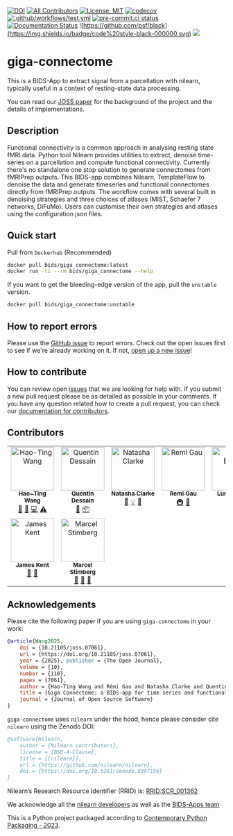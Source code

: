 [![DOI](https://joss.theoj.org/papers/10.21105/joss.07061/status.svg)](https://doi.org/10.21105/joss.07061)
[![All Contributors](https://img.shields.io/github/all-contributors/bids-apps/giga_connectome?color=ee8449&style=flat)](#contributors)
[![License: MIT](https://img.shields.io/badge/License-MIT-yellow.svg)](https://opensource.org/licenses/MIT)
[![codecov](https://codecov.io/gh/bids-apps/giga_connectome/branch/main/graph/badge.svg?token=P4EGV7NKZ8)](https://codecov.io/gh/bids-apps/giga_connectome)
[![.github/workflows/test.yml](https://github.com/bids-apps/giga_connectome/actions/workflows/test.yml/badge.svg)](https://github.com/bids-apps/giga_connectome/actions/workflows/test.yml)
[![pre-commit.ci status](https://results.pre-commit.ci/badge/github/bids-apps/giga_connectome/main.svg)](https://results.pre-commit.ci/latest/github/bids-apps/giga_connectome/main)
[![Documentation Status](https://readthedocs.org/projects/giga-connectome/badge/?version=stable)](https://giga-connectome.readthedocs.io/en/latest/?badge=stable)
![https://github.com/psf/black](https://img.shields.io/badge/code%20style-black-000000.svg)
![](https://img.shields.io/docker/pulls/bids/giga_connectome)

# giga-connectome

This is a BIDS-App to extract signal from a parcellation with nilearn,
typically useful in a context of resting-state data processing.

You can read our [JOSS paper](https://doi.org/10.21105/joss.07061) for the background of the project and the details of implementations.

## Description

Functional connectivity is a common approach in analysing resting state fMRI data. Python tool Nilearn
provides utilities to extract, denoise time-series on a parcellation and compute functional connectivity.
Currently there's no standalone one stop solution to generate connectomes from fMRIPrep outputs.
This BIDS-app combines Nilearn, TemplateFlow to denoise the data and generate timeseries and functional
connectomes directly from fMRIPrep outputs.
The workflow comes with several built in denoising strategies and three choices of atlases
(MIST, Schaefer 7 networks, DiFuMo).
Users can customise their own strategies and atlases using the configuration json files.

## Quick start

Pull from `Dockerhub` (Recommended)

```bash
docker pull bids/giga_connectome:latest
docker run -ti --rm bids/giga_connectome --help
```

If you want to get the bleeding-edge version of the app,
pull the `unstable` version.

```bash
docker pull bids/giga_connectome:unstable
```

## How to report errors

Please use the [GitHub issue](https://github.com/bids-apps/giga_connectome/issues) to report errors.
Check out the open issues first to see if we're already working on it.
If not, [open up a new issue](https://github.com/bids-apps/giga_connectome/issues/new)!

## How to contribute

You can review open [issues]((https://github.com/bids-apps/giga_connectome/issues)) that we are looking for help with.
If you submit a new pull request please be as detailed as possible in your comments.
If you have any question related how to create a pull request, you can check our [documentation for contributors](https://giga-connectome.readthedocs.io/en/latest/contributing.html).

## Contributors

<!-- ALL-CONTRIBUTORS-LIST:START - Do not remove or modify this section -->
<!-- prettier-ignore-start -->
<!-- markdownlint-disable -->
<table>
  <tbody>
    <tr>
      <td align="center" valign="top" width="14.28%"><a href="https://wanghaoting.com/"><img src="https://avatars.githubusercontent.com/u/13743617?v=4?s=100" width="100px;" alt="Hao-Ting Wang"/><br /><sub><b>Hao-Ting Wang</b></sub></a><br /><a href="#ideas-htwangtw" title="Ideas, Planning, & Feedback">🤔</a> <a href="#research-htwangtw" title="Research">🔬</a> <a href="#code-htwangtw" title="Code">💻</a> <a href="#test-htwangtw" title="Tests">⚠️</a></td>
      <td align="center" valign="top" width="14.28%"><a href="https://github.com/Hyedryn"><img src="https://avatars.githubusercontent.com/u/5383293?v=4?s=100" width="100px;" alt="Quentin Dessain"/><br /><sub><b>Quentin Dessain</b></sub></a><br /><a href="#userTesting-Hyedryn" title="User Testing">📓</a> <a href="#platform-Hyedryn" title="Packaging/porting to new platform">📦</a></td>
      <td align="center" valign="top" width="14.28%"><a href="https://github.com/clarkenj"><img src="https://avatars.githubusercontent.com/u/57987005?v=4?s=100" width="100px;" alt="Natasha Clarke"/><br /><sub><b>Natasha Clarke</b></sub></a><br /><a href="#userTesting-clarkenj" title="User Testing">📓</a> <a href="#example-clarkenj" title="Examples">💡</a> <a href="#bug-clarkenj" title="Bug reports">🐛</a></td>
      <td align="center" valign="top" width="14.28%"><a href="https://remi-gau.github.io/"><img src="https://avatars.githubusercontent.com/u/6961185?v=4?s=100" width="100px;" alt="Remi Gau"/><br /><sub><b>Remi Gau</b></sub></a><br /><a href="#infra-Remi-Gau" title="Infrastructure (Hosting, Build-Tools, etc)">🚇</a> <a href="#maintenance-Remi-Gau" title="Maintenance">🚧</a></td>
      <td align="center" valign="top" width="14.28%"><a href="http://simexp.github.io"><img src="https://avatars.githubusercontent.com/u/1670887?v=4?s=100" width="100px;" alt="Lune Bellec"/><br /><sub><b>Lune Bellec</b></sub></a><br /><a href="#ideas-pbellec" title="Ideas, Planning, & Feedback">🤔</a> <a href="#financial-pbellec" title="Financial">💵</a></td>
      <td align="center" valign="top" width="14.28%"><a href="https://github.com/shnizzedy"><img src="https://avatars.githubusercontent.com/u/5974438?v=4?s=100" width="100px;" alt="Jon Cluce"/><br /><sub><b>Jon Cluce</b></sub></a><br /><a href="#bug-shnizzedy" title="Bug reports">🐛</a></td>
      <td align="center" valign="top" width="14.28%"><a href="https://github.com/emullier"><img src="https://avatars.githubusercontent.com/u/43587002?v=4?s=100" width="100px;" alt="Emeline Mullier"/><br /><sub><b>Emeline Mullier</b></sub></a><br /><a href="#bug-emullier" title="Bug reports">🐛</a></td>
    </tr>
    <tr>
      <td align="center" valign="top" width="14.28%"><a href="https://jdkent.github.io/"><img src="https://avatars.githubusercontent.com/u/12564882?v=4?s=100" width="100px;" alt="James Kent"/><br /><sub><b>James Kent</b></sub></a><br /><a href="#bug-jdkent" title="Bug reports">🐛</a> <a href="#doc-jdkent" title="Documentation">📖</a></td>
      <td align="center" valign="top" width="14.28%"><a href="https://marcel.stimberg.info"><img src="https://avatars.githubusercontent.com/u/1381982?v=4?s=100" width="100px;" alt="Marcel Stimberg"/><br /><sub><b>Marcel Stimberg</b></sub></a><br /><a href="#userTesting-mstimberg" title="User Testing">📓</a> <a href="#doc-mstimberg" title="Documentation">📖</a> <a href="#bug-mstimberg" title="Bug reports">🐛</a></td>
    </tr>
  </tbody>
</table>

<!-- markdownlint-restore -->
<!-- prettier-ignore-end -->

<!-- ALL-CONTRIBUTORS-LIST:END -->

## Acknowledgements

Please cite the following paper if you are using `giga-connectome` in your work:
```bibtex
@article{Wang2025,
    doi = {10.21105/joss.07061},
    url = {https://doi.org/10.21105/joss.07061},
    year = {2025}, publisher = {The Open Journal},
    volume = {10},
    number = {110},
    pages = {7061},
    author = {Hao-Ting Wang and Rémi Gau and Natasha Clarke and Quentin Dessain and Lune Bellec},
    title = {Giga Connectome: a BIDS-app for time series and functional connectome extraction},
    journal = {Journal of Open Source Software}
} 
```

`giga-connectome` uses `nilearn` under the hood,
hence please consider cite `nilearn` using the Zenodo DOI:

```bibtex
@software{Nilearn,
    author = {Nilearn contributors},
    license = {BSD-4-Clause},
    title = {{nilearn}},
    url = {https://github.com/nilearn/nilearn},
    doi = {https://doi.org/10.5281/zenodo.8397156}
}
```
Nilearn’s Research Resource Identifier (RRID) is: [RRID:SCR_001362][]

We acknowledge all the [nilearn developers][]
as well as the [BIDS-Apps team][]

This is a Python project packaged according to [Contemporary Python Packaging - 2023][].

[Contemporary Python Packaging - 2023]: https://effigies.gitlab.io/posts/python-packaging-2023/
[RRID:SCR_001362]: https://rrid.site/data/record/nlx_144509-1/SCR_001362/resolver?q=nilearn&l=nilearn&i=rrid:scr_001362
[nilearn developers]: https://github.com/nilearn/nilearn/graphs/contributors
[BIDS-Apps team]:https://github.com/orgs/BIDS-Apps/people
